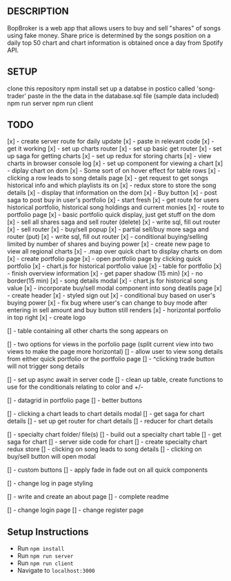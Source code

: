 ## DESCRIPTION
BopBroker is a web app that allows users to buy and sell "shares" of songs using fake money. Share price is determined by the songs position on a daily top 50 chart and chart information is obtained once a day from Spotify API.

## SETUP
clone this repository
npm install
set up a databse in postico called 'song-trader'
paste in the the data in the database.sql file (sample data included)
npm run server 
npm run client

## TODO
[x] - create server route for daily update
[x] - paste in relevant code 
[x] - get it working
[x] - set up charts router 
[x] - set up basic get router
[x] - set up saga for getting charts
[x] - set up redux for storing charts
[x] - view charts in browser console log 
[x] - set up component for viewing a chart 
[x] - diplay chart on dom 
[x] - Some sort of on hover effect for table rows
[x] - clicking a row leads to song details page
[x] - get request to get songs historical info and which playlists its on
[x] - redux store to store the song details
[x] - display that information on the dom 
[x] - Buy button 
[x] - post saga to post buy in user's portfolio
[x] - start fresh
[x] - get route for users historical portfolio, historical song holdings and current monies 
[x] - route to portfolio page
[x] - basic portfolio quick display, just get stuff on the dom
[x] - sell all shares saga and sell router (delete)
[x] - write sql, fill out router
[x] - sell router
[x] - buy/sell popup 
[x] - partial sell/buy more saga and router (put)
[x] - write sql, fill out router
[x] - conditional buying/selling limited by number of shares and buying power
[x] - create new page to view all regional charts 
[x] - .map over quick chart to display charts on dom
[x] - create portfolio page
[x] - open portfolio page by clicking quick portfolio 
[x] - chart.js for historical portfolio value
[x] - table for portfolio 
[x] - finish overview information
[x] - get paper shadow (15 min)
[x] - no border(15 min)
[x] - song details modal 
[x] - chart.js for historical song value 
[x] - incorporate buy/sell modal component into song deatils page 
[x] - create header
[x] - styled sign out 
[x] - conditional buy based on user's buying power 
[x] - fix bug where user's can change to buy mode after entering in sell amount and buy button still renders 
[x] - horizontal portfolio in top right 
[x] - create logo


[] - table containing all other charts the song appears on 








[] - two options for views in the porfolio page (split current view into two views to make the page more horizontal)
[] - allow user to view song details from either quick portfolio or the portfolio page 
[] - ^clicking trade button will not trigger song details 




[] - set up async await in server code 
[] - clean up table, create functions to use for the conditionals relating to color and +/-








[] - datagrid in portfolio page
[] - better buttons 



[] - clicking a chart leads to chart details modal
[] - get saga for chart details
[] - set up get router for chart details 
[] - reducer for chart details 

[] - specialty chart folder/ file(s)
[] - build out a specialty chart table 
[] - get saga for chart 
[] - server side code for chart 
[] - create specialty chart redux store
[] - clicking on song leads to song details
[] - clicking on buy/sell button will open modal 





[] - custom buttons 
[] - apply fade in fade out on all quick components


[] - change log in page styling 





[] - write and create an about page 
[] - complete readme

[] - change login page 
[] - change register page




## Setup Instructions

- Run `npm install`
- Run `npm run server`
- Run `npm run client`
- Navigate to `localhost:3000`

